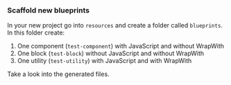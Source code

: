 ### Scaffold new blueprints

In your new project go into `resources` and create a folder called `blueprints`. In this folder create: 

1. One component (`test-component`) with JavaScript and without WrapWith
2. One block (`test-block`) without JavaScript and without WrapWith
3. One utility (`test-utility`) with JavaScript and with WrapWith

Take a look into the generated files.